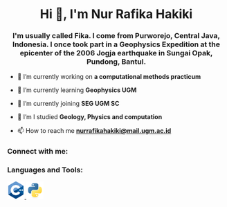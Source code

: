 <h1 align="center">Hi 👋, I'm Nur Rafika Hakiki</h1>
<h3 align="center">I'm usually called Fika. I come from Purworejo, Central Java, Indonesia. I once took part in a Geophysics Expedition at the epicenter of the 2006 Jogja earthquake in Sungai Opak, Pundong, Bantul.</h3>

- 🔭 I’m currently working on **a computational methods practicum**

- 🌱 I’m currently learning **Geophysics UGM**

- 👯 I’m currently joining **SEG UGM SC**

- 🤝 I’m I studied **Geology, Physics and computation**

- 📫 How to reach me **nurrafikahakiki@mail.ugm.ac.id**

<h3 align="left">Connect with me:</h3>
<p align="left">
</p>

<h3 align="left">Languages and Tools:</h3>
<p align="left"> <a href="https://www.w3schools.com/cpp/" target="_blank" rel="noreferrer"> <img src="https://raw.githubusercontent.com/devicons/devicon/master/icons/cplusplus/cplusplus-original.svg" alt="cplusplus" width="40" height="40"/> </a> <a href="https://www.python.org" target="_blank" rel="noreferrer"> <img src="https://raw.githubusercontent.com/devicons/devicon/master/icons/python/python-original.svg" alt="python" width="40" height="40"/> </a> </p>
